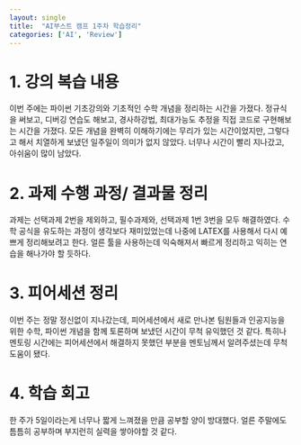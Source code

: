 ```yaml
---
layout: single
title:  "AI부스트 캠프 1주차 학습정리"
categories: ['AI', 'Review']
---
```

# 1. 강의 복습 내용
이번 주에는 파이썬 기초강의와 기초적인 수학 개념을 정리하는 시간을 가졌다. 정규식을 써보고, 디버깅 연습도 해보고, 경사하강법, 최대가능도 추정을 직접 코드로 구현해보는 시간을 가졌다. 
모든 개념을 완벽히 이해하기에는 무리가 있는 시간이었지만, 그렇다고 해서 치열하게 보냈던 일주일이 의미가 없지 않았다. 너무나 시간이 빨리 지나갔고, 아쉬움이 많이 남았다. 

# 2. 과제 수행 과정/ 결과물 정리
과제는 선택과제 2번을 제외하고, 필수과제와, 선택과제 1번 3번을 모두 해결하였다. 수학 공식을 유도하는 과정이 생각보다 재미있었는데 나중에 LATEX를 사용해서 다시 예쁘게 정리해보려고
한다. 얼른 툴을 사용하는데 익숙해져서 빠르게 정리하고 익히는 연습을 해나가야 할 듯하다.


# 3. 피어세션 정리
이번 주는 정말 정신없이 지나갔는데, 피어세션에서 새로 만나본 팀원들과 인공지능을 위한 수학, 파이썬 개념을 함께 토론하며 보냈던 시간이 무척 유익했던 것 같다.
특히나 멘토링 시간에는 피어세션에서 해결하지 못했던 부분을 멘토님께서 알려주셨는데 무척 도움이 됐다.


# 4. 학습 회고 
한 주가 5일이라는게 너무나 짧게 느껴졌을 만큼 공부할 양이 방대했다. 얼른 주말에도 틈틈히 공부하며 부지런히 실력을 쌓아야할 것 같다.
